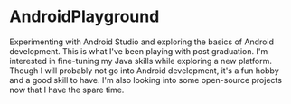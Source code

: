 # AndroidPlayground
Experimenting with Android Studio and exploring the basics of Android development. This is what I've been playing with post graduation. I'm interested in fine-tuning my Java skills while exploring a new platform. Though I will probably not go into Android development, it's a fun hobby and a good skill to have. I'm also looking into some open-source projects now that I have the spare time.
